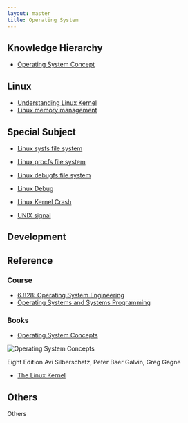 ```yaml
---
layout: master
title: Operating System
---
```


## Knowledge Hierarchy

* [Operating System Concept](os-concept.html)

## Linux

* [Understanding Linux Kernel](linux.html)
* [Linux memory management](Linux-memory-management.html)

## Special Subject

* [Linux sysfs file system](sysfs.html)
* [Linux procfs file system](procfs.html)
* [Linux debugfs file system](debugfs.html)
* [Linux Debug](debug.html)
* [Linux Kernel Crash](linux-crash.html)

* [UNIX signal](unix-signal.html)

## Development

## Reference

### Course

* [6.828: Operating System Engineering](http://pdos.csail.mit.edu/6.828/2011/)
* [Operating Systems and Systems Programming](http://www-inst.eecs.berkeley.edu/~cs162/sp12/)

### Books

* [Operating System Concepts](http://www.os-book.com/)

![Operating System Concepts](http://codex.cs.yale.edu/avi/os-book/OS8/os8c/images/os8c-cover.jpg)

Eight Edition
Avi Silberschatz, Peter Baer Galvin, Greg Gagne

* [The Linux Kernel](http://www.tldp.org/LDP/tlk/tlk.html)  

## Others

Others

